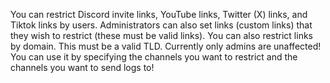 <p>You can restrict Discord invite links, YouTube links, Twitter (X) links, and Tiktok links by users.
Administrators can also set links (custom links) that they wish to restrict (these must be valid links).
You can also restrict links by domain. This must be a valid TLD.
Currently only admins are unaffected!
You can use it by specifying the channels you want to restrict and the channels you want to send logs to!</p>
